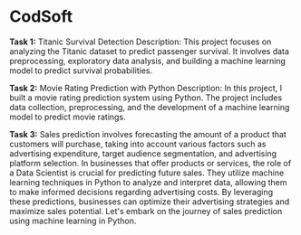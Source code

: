 # CodSoft

**Task 1:**
Titanic Survival Detection Description: This project focuses on analyzing the Titanic dataset to predict passenger survival. It involves data preprocessing, exploratory data analysis, and building a machine learning model to predict survival probabilities.

**Task 2:**
Movie Rating Prediction with Python Description: In this project, I built a movie rating prediction system using Python. The project includes data collection, preprocessing, and the development of a machine learning model to predict movie ratings.

**Task 3:**
Sales prediction involves forecasting the amount of a product that customers will purchase, taking into account various factors such as advertising expenditure, target audience segmentation, and advertising platform selection.
In businesses that offer products or services, the role of a Data Scientist is crucial for predicting future sales. They utilize machine learning techniques in Python to analyze and interpret data, allowing them to make informed decisions regarding advertising costs. By leveraging these predictions, businesses can optimize their advertising strategies and maximize sales potential. Let's embark on the journey of sales prediction using machine learning in Python.
